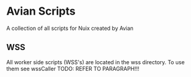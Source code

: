 # Avian Scripts
A collection of all scripts for Nuix created by Avian

## WSS
All worker side scripts (WSS's) are located in the wss directory.
To use them see wssCaller TODO: REFER TO PARAGRAPH!!!
